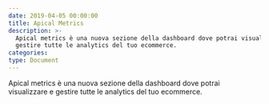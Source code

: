 ```yaml
---
date: 2019-04-05 00:00:00
title: Apical Metrics
description: >-
  Apical metrics è una nuova sezione della dashboard dove potrai visualizzare e
  gestire tutte le analytics del tuo ecommerce.
categories:
type: Document
---
```


Apical metrics &egrave; una nuova sezione della dashboard dove potrai visualizzare e gestire tutte le analytics del tuo ecommerce.